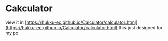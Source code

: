 # Cakculator
view it in [https://hukku-ec.github.io/Calculator/calculator.html](https://hukku-ec.github.io/Calculator/calculator.html)
this just designed for my pc
